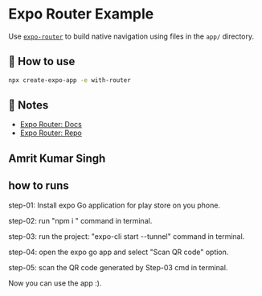 # Expo Router Example

Use [`expo-router`](https://expo.github.io/router) to build native navigation using files in the `app/` directory.

## 🚀 How to use 

```sh
npx create-expo-app -e with-router
```

## 📝 Notes

- [Expo Router: Docs](https://expo.github.io/router)
- [Expo Router: Repo](https://github.com/expo/router)

## Amrit Kumar Singh

## how to runs
step-01: Install expo Go application for play store on you phone.

step-02: run "npm i " command in terminal.

step-03: run the project: "expo-cli start --tunnel" command in terminal.

step-04: open the expo go app and select "Scan QR code" option.

step-05: scan the QR code generated by Step-03 cmd in terminal.

Now you can use the app :).
